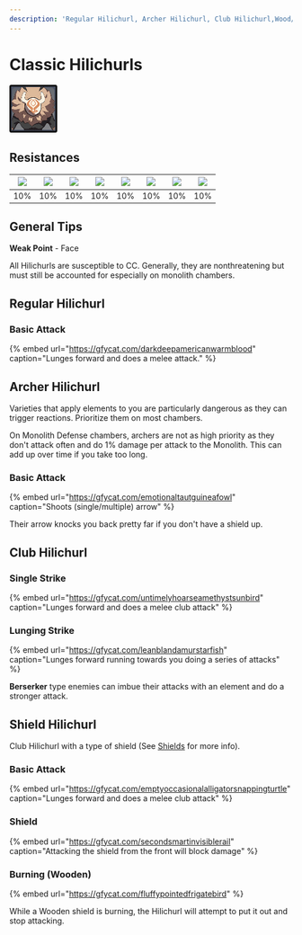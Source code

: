 ```yaml
---
description: 'Regular Hilichurl, Archer Hilichurl, Club Hilichurl,Wood/Rock Shield Hilichurl'
---
```


# Classic Hilichurls

![](../../.gitbook/assets/hilichurl-fighter.jpg)

## Resistances

| ​​![](https://firebasestorage.googleapis.com/v0/b/gitbook-28427.appspot.com/o/assets%2F-MVAGyyACcSzyzfmgy7f%2Fsync%2F485abc41b72e4fb75fd6cf1b2c21d83a5da9a05c.png?generation=1615182625871961&alt=media) | ​​![](https://firebasestorage.googleapis.com/v0/b/gitbook-28427.appspot.com/o/assets%2F-MVAGyyACcSzyzfmgy7f%2Fsync%2F1a9d730812988c6cd8678f117630d179f689cee0.png?generation=1615182626544397&alt=media) | ​​![](https://firebasestorage.googleapis.com/v0/b/gitbook-28427.appspot.com/o/assets%2F-MVAGyyACcSzyzfmgy7f%2Fsync%2Fe0472b52c548a7162a648c191cad9b7bbdf4498b.png?generation=1615182626170812&alt=media) | ​​![](https://firebasestorage.googleapis.com/v0/b/gitbook-28427.appspot.com/o/assets%2F-MVAGyyACcSzyzfmgy7f%2Fsync%2Fa8efded210241d0c6764e2819b9c750deff8a6d4.png?generation=1615182626278065&alt=media) | ​​![](https://firebasestorage.googleapis.com/v0/b/gitbook-28427.appspot.com/o/assets%2F-MVAGyyACcSzyzfmgy7f%2Fsync%2F68e4777d7c38eb974be29d8260b1f52709a44a26.png?generation=1615182625284983&alt=media) | ​​![](https://firebasestorage.googleapis.com/v0/b/gitbook-28427.appspot.com/o/assets%2F-MVAGyyACcSzyzfmgy7f%2Fsync%2Fcb0b6d83e3899b9d4310fb78ce58ccad28b8c839.png?generation=1615182626007947&alt=media) | ​​![](https://firebasestorage.googleapis.com/v0/b/gitbook-28427.appspot.com/o/assets%2F-MVAGyyACcSzyzfmgy7f%2Fsync%2F347363c813f76f26b0c6c74df49012812f9fe690.png?generation=1615182625760905&alt=media) | ​​![](https://firebasestorage.googleapis.com/v0/b/gitbook-28427.appspot.com/o/assets%2F-MVAGyyACcSzyzfmgy7f%2Fsync%2F7db8ec0e8a47656e2367909ab5d65aa19effb930.png?generation=1615182626144273&alt=media) |
| :---: | :---: | :---: | :---: | :---: | :---: | :---: | :---: |
| 10% | 10% | 10% | 10% | 10% | 10% | 10% | 10% |

## General Tips

**Weak Point** - Face

All Hilichurls are susceptible to CC. Generally, they are nonthreatening but must still be accounted for especially on monolith chambers.

## Regular Hilichurl

### **Basic Attack**

{% embed url="https://gfycat.com/darkdeepamericanwarmblood" caption="Lunges forward and does a melee attack." %}

## Archer Hilichurl

Varieties that apply elements to you are particularly dangerous as they can trigger reactions. Prioritize them on most chambers.

On Monolith Defense chambers, archers are not as high priority as they don't attack often and do 1% damage per attack to the Monolith. This can add up over time if you take too long.

### Basic Attack

{% embed url="https://gfycat.com/emotionaltautguineafowl" caption="Shoots \(single/multiple\) arrow" %}

Their arrow knocks you back pretty far if you don't have a shield up.

## Club Hilichurl

### Single Strike

{% embed url="https://gfycat.com/untimelyhoarseamethystsunbird" caption="Lunges forward and does a melee club attack" %}

### Lunging Strike

{% embed url="https://gfycat.com/leanblandamurstarfish" caption="Lunges forward running towards you doing a series of attacks" %}

**Berserker** type enemies can imbue their attacks with an element and do a stronger attack.

## Shield Hilichurl

Club Hilichurl with a type of shield \(See [Shields](../../mechanics/shields.md) for more info\).

### Basic Attack

{% embed url="https://gfycat.com/emptyoccasionalalligatorsnappingturtle" caption="Lunges forward and does a melee club attack" %}

### Shield

{% embed url="https://gfycat.com/secondsmartinvisiblerail" caption="Attacking the shield from the front will block damage" %}

### **Burning \(Wooden\)**

{% embed url="https://gfycat.com/fluffypointedfrigatebird" %}

While a Wooden shield is burning, the Hilichurl will attempt to put it out and stop attacking.

